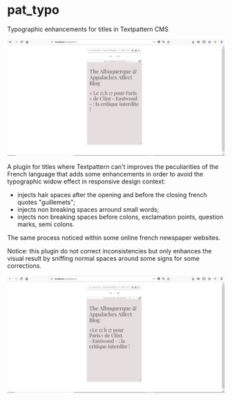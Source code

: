 # pat_typo
Typographic enhancements for titles in Textpattern CMS

![Without plugin](https://raw.githubusercontent.com/cara-tm/pat_typo/master/without-plugin.png "Without plugin")

A plugin for titles where Textpattern can't improves the peculiarities of the French language that adds some enhancements in order to avoid the typographic widow effect in responsive design context:

* injects hair spaces after the opening and before the closing french quotes "guillemets";
* injects non breaking spaces arround small words;
* injects non breaking spaces before colons, exclamation points, question marks, semi colons.

The same process noticed within some online french newspaper websites.

Notice: this plugin do not correct inconsistencies but only enhances the visual result by sniffing normal spaces around some signs for some corrections.

![Result with plugin](https://raw.githubusercontent.com/cara-tm/pat_typo/master/with-plugin-enabled.png "With plugin enabled")

